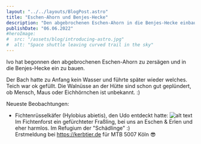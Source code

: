 ```yaml
---
layout: "../../layouts/BlogPost.astro"
title: "Eschen-Ahorn und Benjes-Hecke"
description: "Den abgebrochenen Eschen-Ahorn in die Benjes-Hecke einbauen."
publishDate: "06.06.2022"
#heroImage:
#  src: "/assets/blog/introducing-astro.jpg"
#  alt: "Space shuttle leaving curved trail in the sky"
---
```


Ivo hat begonnen den abgebrochenen Eschen-Ahorn zu zersägen und in die Benjes-Hecke ein zu bauen.

Der Bach hatte zu Anfang kein Wasser und führte später wieder welches.
Teich war ok gefüllt.
Die Walnüsse an der Hütte sind schon gut geplündert, ob Mensch, Maus oder Eichhörnchen ist unbekannt. :)

Neueste Beobachtungen: 

- Fichtenrüsselkäfer (Hylobius abietis), den Udo entdeckt hatte:
  ![alt text](/assets/blog/Hylobius-abietis.jpg "Fichtenrüsselkäfer (Hylobius abietis)")  
  Im Fichtenforst ein gefürchteter Fraßling, bei uns an Eschen & Erlen und eher harmlos. Im Refugium der "Schädlinge" :)  
  Erstmeldung bei https://kerbtier.de für MTB 5007 Köln 😎

